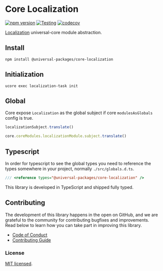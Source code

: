 # Core Localization

[![npm version](https://badge.fury.io/js/@universal-packages%2Fcore-localization.svg)](https://www.npmjs.com/package/@universal-packages/core-localization)
[![Testing](https://github.com/universal-packages/universal-core-localization/actions/workflows/testing.yml/badge.svg)](https://github.com/universal-packages/universal-core-localization/actions/workflows/testing.yml)
[![codecov](https://codecov.io/gh/universal-packages/universal-core-localization/branch/main/graph/badge.svg?token=CXPJSN8IGL)](https://codecov.io/gh/universal-packages/universal-core-localization)

[Localization](https://github.com/universal-packages/universal-localization) universal-core module abstraction.

## Install

```shell
npm install @universal-packages/core-localization
```

## Initialization

```shell
ucore exec localization-task init
```

## Global

Core expose `Localization` as the global subject if core `modulesAsGlobals` config is true.

```js
localizationSubject.translate()
```

```js
core.coreModules.localizationModule.subject.translate()
```

## Typescript

In order for typescript to see the global types you need to reference the types somewhere in your project, normally `./src/globals.d.ts`.

```ts
/// <reference types="@universal-packages/core-localization" />
```

This library is developed in TypeScript and shipped fully typed.

## Contributing

The development of this library happens in the open on GitHub, and we are grateful to the community for contributing bugfixes and improvements. Read below to learn how you can take part in improving this library.

- [Code of Conduct](./CODE_OF_CONDUCT.md)
- [Contributing Guide](./CONTRIBUTING.md)

### License

[MIT licensed](./LICENSE).

